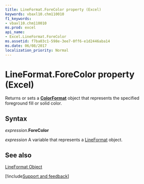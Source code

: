 ```yaml
---
title: LineFormat.ForeColor property (Excel)
keywords: vbaxl10.chm110010
f1_keywords:
- vbaxl10.chm110010
ms.prod: excel
api_name:
- Excel.LineFormat.ForeColor
ms.assetid: f7ba03c1-598e-3ee7-0ff6-e1d2446aba14
ms.date: 06/08/2017
localization_priority: Normal
---
```



# LineFormat.ForeColor property (Excel)

Returns or sets a  **[ColorFormat](Excel.ColorFormat.md)** object that represents the specified foreground fill or solid color.


## Syntax

_expression_.**ForeColor**

_expression_ A variable that represents a [LineFormat](Excel.LineFormat.md) object.


## See also


[LineFormat Object](Excel.LineFormat.md)

[!include[Support and feedback](~/includes/feedback-boilerplate.md)]